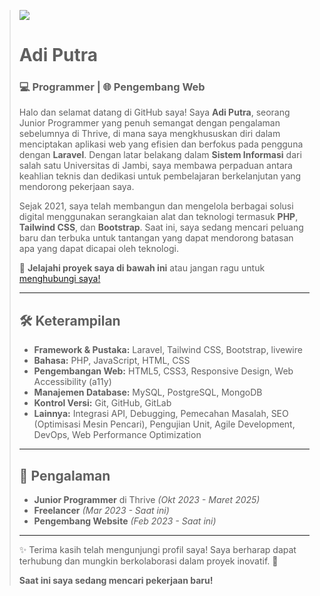> ![ ](https://komarev.com/ghpvc/?username=adptra01&abbreviated=true)
> 
> # Adi Putra
> 
> ### 💻 Programmer | 🌐 Pengembang Web
> 
> Halo dan selamat datang di GitHub saya! Saya **Adi Putra**, seorang Junior Programmer yang penuh semangat dengan pengalaman sebelumnya di Thrive, di mana saya mengkhususkan diri dalam menciptakan aplikasi web yang efisien dan berfokus pada pengguna dengan **Laravel**. Dengan latar belakang dalam **Sistem Informasi** dari salah satu Universitas di Jambi, saya membawa perpaduan antara keahlian teknis dan dedikasi untuk pembelajaran berkelanjutan yang mendorong pekerjaan saya.
> 
> Sejak 2021, saya telah membangun dan mengelola berbagai solusi digital menggunakan serangkaian alat dan teknologi termasuk **PHP**, **Tailwind CSS**, dan **Bootstrap**. Saat ini, saya sedang mencari peluang baru dan terbuka untuk tantangan yang dapat mendorong batasan apa yang dapat dicapai oleh teknologi.
> 
> 🔗 **Jelajahi proyek saya di bawah ini** atau jangan ragu untuk [menghubungi saya!](https://wa.me/628978301766)
> 
> ---
> 
> ## 🛠️ Keterampilan
> - **Framework & Pustaka:** Laravel, Tailwind CSS, Bootstrap, livewire
> - **Bahasa:** PHP, JavaScript, HTML, CSS
> - **Pengembangan Web:** HTML5, CSS3, Responsive Design, Web Accessibility (a11y)
> - **Manajemen Database:** MySQL, PostgreSQL, MongoDB
> - **Kontrol Versi:** Git, GitHub, GitLab
> - **Lainnya:** Integrasi API, Debugging, Pemecahan Masalah, SEO (Optimisasi Mesin Pencari), Pengujian Unit, Agile Development, DevOps, Web Performance Optimization
> 
> ---
> 
> ## 💼 Pengalaman
> - **Junior Programmer** di Thrive _(Okt 2023 - Maret 2025)_
> - **Freelancer** _(Mar 2023 - Saat ini)_
> - **Pengembang Website** _(Feb 2023 - Saat ini)_
> 
> ---
> 
> ✨ Terima kasih telah mengunjungi profil saya! Saya berharap dapat terhubung dan mungkin berkolaborasi dalam proyek inovatif. 🚀
> 
> **Saat ini saya sedang mencari pekerjaan baru!**
